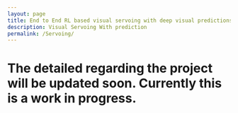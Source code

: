 ```yaml
---
layout: page
title: End to End RL based visual servoing with deep visual predictions
description: Visual Servoing With prediction
permalink: /Servoing/
---
```


# The detailed regarding the project will be updated soon. Currently this is a work in progress.

